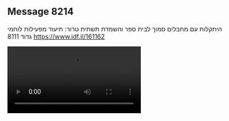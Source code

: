 ## Message 8214

היתקלות עם מחבלים סמוך לבית ספר והשמדת תשתית טרור:
תיעוד מפעילות לוחמי גדוד 8111
https://www.idf.il/161162

![Video](./8214/8214_media.mp4)
